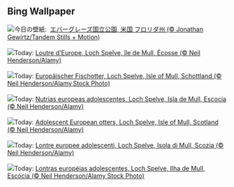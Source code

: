 ## Bing Wallpaper
![](https://www.bing.com/th?id=OHR.Everglades90th_JA-JP3090725626_UHD.jpg&w=1000)今日の壁紙: &nbsp;[エバーグレーズ国立公園, 米国 フロリダ州 (© Jonathan Gewirtz/Tandem Stills + Motion)](https://www.bing.com/th?id=OHR.Everglades90th_JA-JP3090725626_UHD.jpg)
<br><br/>
![](https://www.bing.com/th?id=OHR.MullOtter_FR-FR1221177605_UHD.jpg&w=1000)Today: [Loutre d'Europe, Loch Spelve, île de Mull, Écosse (© Neil Henderson/Alamy)](https://www.bing.com/th?id=OHR.MullOtter_FR-FR1221177605_UHD.jpg)
<br><br/>
![](https://www.bing.com/th?id=OHR.MullOtter_DE-DE1417523024_UHD.jpg&w=1000)Today: [Europäischer Fischotter, Loch Spelve, Isle of Mull, Schottland (© Neil Henderson/Alamy Stock Photo)](https://www.bing.com/th?id=OHR.MullOtter_DE-DE1417523024_UHD.jpg)
<br><br/>
![](https://www.bing.com/th?id=OHR.MullOtter_ES-ES5925633999_UHD.jpg&w=1000)Today: [Nutrias europeas adolescentes, Loch Spelve, Isla de Mull, Escocia (© Neil Henderson/Alamy)](https://www.bing.com/th?id=OHR.MullOtter_ES-ES5925633999_UHD.jpg)
<br><br/>
![](https://www.bing.com/th?id=OHR.MullOtter_EN-GB2549170693_UHD.jpg&w=1000)Today: [Adolescent European otters, Loch Spelve, Isle of Mull, Scotland (© Neil Henderson/Alamy)](https://www.bing.com/th?id=OHR.MullOtter_EN-GB2549170693_UHD.jpg)
<br><br/>
![](https://www.bing.com/th?id=OHR.MullOtter_IT-IT5835725538_UHD.jpg&w=1000)Today: [Lontre europee adolescenti, Loch Spelve, Isola di Mull, Scozia (© Neil Henderson/Alamy)](https://www.bing.com/th?id=OHR.MullOtter_IT-IT5835725538_UHD.jpg)
<br><br/>
![](https://www.bing.com/th?id=OHR.MullOtter_PT-BR0721243704_UHD.jpg&w=1000)Today: [Lontras européias adolescentes, Loch Spelve, Ilha de Mull, Escócia (© Neil Henderson/Alamy Stock Photo)](https://www.bing.com/th?id=OHR.MullOtter_PT-BR0721243704_UHD.jpg)
<br><br/>
